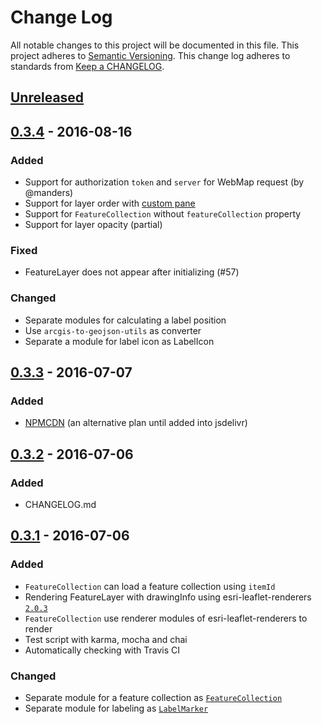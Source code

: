 # Change Log
All notable changes to this project will be documented in this file.
This project adheres to [Semantic Versioning](http://semver.org/).
This change log adheres to standards from [Keep a CHANGELOG](http://keepachangelog.com).

## [Unreleased]

## [0.3.4] - 2016-08-16

### Added

- Support for authorization `token` and `server` for WebMap request (by @manders)
- Support for layer order with [custom pane](http://leafletjs.com/examples/map-panes.html#custom-pane)
- Support for `FeatureCollection` without `featureCollection` property
- Support for layer opacity (partial)

### Fixed

- FeatureLayer does not appear after initializing (#57)

### Changed

- Separate modules for calculating a label position
- Use `arcgis-to-geojson-utils` as converter
- Separate a module for label icon as LabelIcon

## [0.3.3] - 2016-07-07

### Added

- [NPMCDN](https://unpkg.com/esri-leaflet-webmap@0.3.3) (an alternative plan until added into jsdelivr)

## [0.3.2] - 2016-07-06

### Added

- CHANGELOG.md

## [0.3.1] - 2016-07-06

### Added

- `FeatureCollection` can load a feature collection using `itemId`
- Rendering FeatureLayer with drawingInfo using esri-leaflet-renderers [`2.0.3`](https://github.com/Esri/esri-leaflet-renderers/releases/tag/v2.0.3)
- `FeatureCollection` use renderer modules of esri-leaflet-renderers to render
- Test script with karma, mocha and chai
- Automatically checking with Travis CI

### Changed

- Separate module for a feature collection as [`FeatureCollection`](https://github.com/ynunokawa/L.esri.WebMap/blob/master/src/FeatureCollection/FeatureCollection.js)
- Separate module for labeling as [`LabelMarker`](https://github.com/ynunokawa/L.esri.WebMap/blob/master/src/Label/LabelMarker.js)

[Unreleased]: https://github.com/ynunokawa/L.esri.WebMap/compare/v0.3.4...HEAD
[0.3.4]: https://github.com/ynunokawa/L.esri.WebMap/compare/v0.3.3...v0.3.4
[0.3.3]: https://github.com/ynunokawa/L.esri.WebMap/compare/v0.3.2...v0.3.3
[0.3.2]: https://github.com/ynunokawa/L.esri.WebMap/compare/v0.3.1...v0.3.2
[0.3.1]: https://github.com/ynunokawa/L.esri.WebMap/compare/0.3.0...v0.3.1
